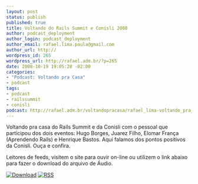 ```yaml
--- 
layout: post
status: publish
published: true
title: Voltando do Rails Summit e Conisli 2008
author: podcast_deployment
author_login: podcast_deployment
author_email: rafael.lima.paula@gmail.com
author_url: http://
wordpress_id: 265
wordpress_url: http://rafael.adm.br/?p=265
date: 2008-10-19 19:05:28 -02:00
categories: 
- "Podcast: Voltando pra Casa"
- podcast
tags: 
- podcast
- railssummit
- conisli
podcast: http://rafael.adm.br/voltandopracasa/rafael_lima-voltando_pra_casa-0029.mp3
---
```

Voltando pra casa do Rails Summit e da Conisli com o pessoal que participou dos dois eventos: Hugo Borges, Juarez Filho, Elomar Fran&ccedil;a (Aprendendo Rails) e Henrique Bastos. Aqui falamos dos pontos positivos da Conisli. Ou&ccedil;a e confira.

Leitores de feeds, visitem o site para ouvir on-line ou utilizem o link abaixo para fazer o download do arquivo de &Aacute;udio.

<a class="noborder" href="http://rafael.adm.br/voltandopracasa/rafael_lima-voltando_pra_casa-0029.mp3" title="Download"><img src="http://rafael.adm.br/wp-content/themes/rafael_lima-rockinblue/images/download_green.gif" border="0" alt="Download" /></a> <a class="noborder" href="http://feeds.feedburner.com/rafael_lima_podcast" title="RSS"><img src="http://rafael.adm.br/wp-content/themes/rafael_lima-rockinblue/images/icn-feed-16x16.png" border="0" alt="RSS" /></a>

